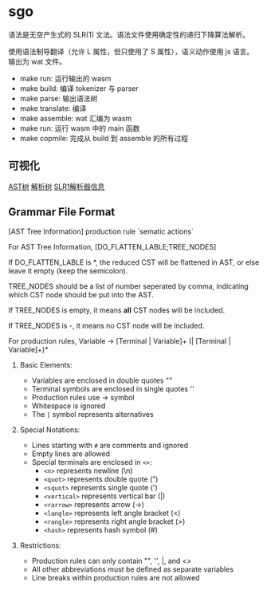 # sgo

语法是无空产生式的 SLR(1) 文法。语法文件使用确定性的递归下降算法解析。

使用语法制导翻译（允许 L 属性，但只使用了 S 属性），语义动作使用 js 语言。输出为 wat 文件。

- make run: 运行输出的 wasm
- make build: 编译 tokenizer 与 parser
- make parse: 输出语法树
- make translate: 编译
- make assemble: wat 汇编为 wasm
- make run: 运行 wasm 中的 main 函数
- make copmile: 完成从 build 到 assemble 的所有过程

## 可视化

[AST树](https://finger-bone.github.io/sgo-lang/ast)
[解析树](https://finger-bone.github.io/sgo-lang/cst)
[SLR1解析器信息](https://finger-bone.github.io/sgo-lang/parser)

## Grammar File Format

\[AST Tree Information\] production rule \`sematic actions\`

For AST Tree Information, \[DO_FLATTEN_LABLE;TREE_NODES\]

If DO_FLATTEN_LABLE is *, the reduced CST will be flattened in AST, or else leave it empty (keep the semicolon).

TREE_NODES should be a list of number seperated by comma, indicating which CST node should be put into the AST.

If TREE_NODES is empty, it means **all** CST nodes will be included.

If TREE_NODES is -, it means no CST node will be included.

For production rules, Variable -> \[Terminal | Variable\]+ \(| [Terminal | Variable]+\)\*

1. Basic Elements:
   - Variables are enclosed in double quotes ""
   - Terminal symbols are enclosed in single quotes ''
   - Production rules use -> symbol
   - Whitespace is ignored
   - The `|` symbol represents alternatives

2. Special Notations:
   - Lines starting with `#` are comments and ignored
   - Empty lines are allowed
   - Special terminals are enclosed in `<>`:
     * `<n>` represents newline (\n)
     * `<quot>` represents double quote (")
     * `<squot>` represents single quote (')
     * `<vertical>` represents vertical bar (|)
     * `<rarrow>` represents arrow (->)
     * `<langle>` represents left angle bracket (<)
     * `<rangle>` represents right angle bracket (>)
     * `<hash>` represents hash symbol (#)

3. Restrictions:
   - Production rules can only contain "", '', |, and <>
   - All other abbreviations must be defined as separate variables
   - Line breaks within production rules are not allowed
